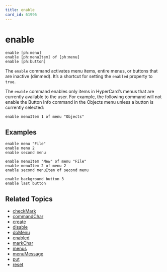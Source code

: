 ```yaml
---
title: enable
card_id: 61996
---
```


# enable

```
enable [ph:menu]
enable [ph:menuItem] of [ph:menu]
enable [ph:button]
```

The `enable` command activates menu items, entire menus, or buttons that are  inactive (dimmed).  It’s a shortcut for setting the `enabled` property to `true`.

The `enable` command enables only items in HyperCard’s menus that are currently available to the user.  For example, the following command will not enable the Button Info command in the Objects menu unless a button is currently selected:

`enable menuItem 1 of menu "Objects"`

## Examples

```
enable menu "File"
enable menu 2
enable second menu

enable menuItem "New" of menu "File"
enable menuItem 2 of menu 2
enable second menuItem of second menu

enable background button 3
enable last button
```

## Related Topics

* [checkMark](/HyperTalkReference/properties/checkMark)
* [commandChar](/HyperTalkReference/properties/commandChar)
* [create](/HyperTalkReference/commands/create)
* [disable](/HyperTalkReference/commands/disable)
* [doMenu](/HyperTalkReference/commands/doMenu)
* [enabled](/HyperTalkReference/properties/enabled)
* [markChar](/HyperTalkReference/properties/markChar)
* [menus](/HyperTalkReference/functions/menus)
* [menuMessage](/HyperTalkReference/properties/menuMessage)
* [put](/HyperTalkReference/commands/put)
* [reset](/HyperTalkReference/commands/reset)
